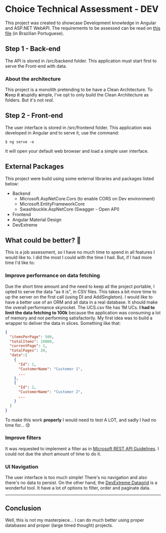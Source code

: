 # Choice Technical Assessment - DEV

This project was created to showcase Development knowledge in Angular and ASP.NET WebAPI.
The requirements to be assessed can be read on [this file](/Avaliacao-de-conhecimentos-tecnicos-DEV.pdf) (in Brazilian Portuguese).

## Step 1 - Back-end

The API is stored in /src/backend folder. This application must start first to serve the Front-end with data.

### About the architecture
This project is a monolith pretending to be have a Clean Architecture. To **K**eep **i**t **s**tupidly **s**imple, I've opt to only build the Clean Architecture as folders. But it's not *real*.

## Step 2 - Front-end

The user interface is stored in /src/frontend folder. This application was developed in Angular and to serve it, use the command:
```
$ ng serve -o
```

It will open your default web browser and load a simple user interface. 

## External Packages

This project were build using some external libraries and packages listed below:

- Backend
  - Microsoft.AspNetCore.Cors (to enable CORS on Dev environment)
  - Microsoft.EntityFrameworkCore
  - Swashbuckle.AspNetCore (Swagger - Open API)
 - Frontend
  - Angular Material Design
  - DevExtreme

## What could be better? 🤔
This is a job assessment, so I have no much time to spend in all features I would like to. I did the most I could with the time I had. But, if I had more time I'd like to:

### Improve performance on data fetching
Due the short time amount and the need to keep all the project portable, I opted to serve the data "as it is", in CSV files. This takes a bit more time to up the server on the first call (using DI and AddSingleton). I would like to have a better use of an ORM and all data in a real database. It should make the overall performance skyrocket.
The UCS.csv file has 1M UCs. **I had to limit the data fetching to 100k** because the application was consuming a lot of memory and not performing satisfactorily.
My first idea was to build a wrapper to deliver the data in slices. Something like that:
```json
{
  "itemsPerPage": 500,
  "totalItems": 10000,
  "currentPage": 1,  
  "totalPages": 20,
  "data":[
    {
      "Id": 1,
      "CustomerName": "Customer 1",
      ...
    },
    {
      "Id": 2,
      "CustomerName": "Customer 2",
      ...
    }
  ]
}
```
To make this work **properly** I would need to test A LOT, and sadly I had no time for... 😞

### Improve filters
It was requested to implement a filter as in [Microsoft REST API Guidelines](https://github.com/microsoft/api-guidelines/blob/vNext/Guidelines.md#97-filtering). I could not due the short amount of time to do it.

### UI Navigation
The user interface is too much simple! There's no navigation and also there's no data to persist. 
On the other hand, the [DevExtreme Datagrid](https://js.devexpress.com/Demos/WidgetsGallery/Demo/DataGrid/Overview/Angular/Light/) is a wonderful tool. It have a lot of options to filter, order and paginate data.

------------------------
## Conclusion
Well, this is not my masterpiece... I can do much better using proper databases and proper (large timed thought)  projects.